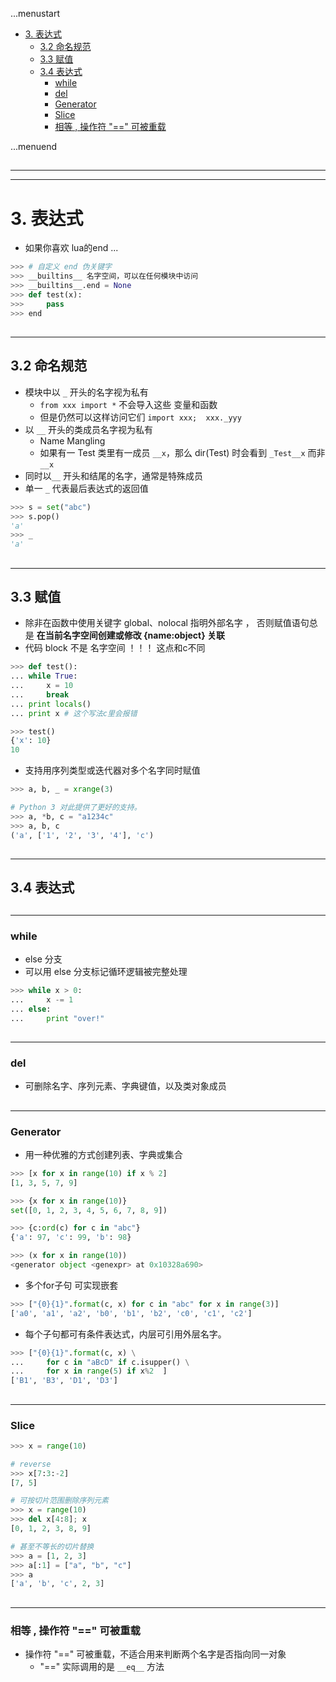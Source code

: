 ...menustart

 - [3. 表达式](#680c8f0fc92b0567222e133e40862ee0)
     - [3.2 命名规范](#10bc14b9093cc6c13287e1716eae2314)
     - [3.3 赋值](#ee3f6f66dd85c01d0cc7a47853768819)
     - [3.4 表达式](#012bcc3676254ba476bef97e1d28c099)
         - [while](#901889f4f34f8ca18ac2f53d1fed346e)
         - [del](#d2bcc286168bf8e040885c5cb7b6df13)
         - [Generator](#92a8f0b9d28a89b480bd1d29f46f0484)
         - [Slice](#d140d37ad98c12ccd8e1c432f548bcdb)
         - [相等 , 操作符 "==" 可被重载](#1596d63c8ed6ef83ea2fee5f847baca9)

...menuend


<h2 id="680c8f0fc92b0567222e133e40862ee0"></h2>

-----
-----

# 3. 表达式

 - 如果你喜欢 lua的end ...

```python
>>> # 自定义 end 伪关键字
>>> __builtins__ 名字空间，可以在任何模块中访问
>>> __builtins__.end = None
>>> def test(x):
>>>     pass
>>> end
```

<h2 id="10bc14b9093cc6c13287e1716eae2314"></h2>

-----

## 3.2 命名规范

 - 模块中以 `_` 开头的名字视为私有
    - `from xxx import *` 不会导入这些 变量和函数
    - 但是仍然可以这样访问它们  `import xxx;  xxx._yyy`
 - 以 `__` 开头的类成员名字视为私有
    - Name Mangling
    - 如果有一 Test 类里有一成员 `__x`，那么 dir(Test) 时会看到 `_Test__x` 而非 `__x`
 - 同时以`__` 开头和结尾的名字，通常是特殊成员
 - 单一 `_` 代表最后表达式的返回值

```python
>>> s = set("abc")
>>> s.pop()
'a'
>>> _
'a'
```

<h2 id="ee3f6f66dd85c01d0cc7a47853768819"></h2>

-----

## 3.3 赋值

 - 除非在函数中使用关键字 global、nolocal 指明外部名字 ， 否则赋值语句总是 **在当前名字空间创建或修改 {name:object} 关联**
 - 代码 block 不是 名字空间 ！！！ 这点和c不同

```python
>>> def test():
... while True:
...     x = 10
...     break
... print locals()
... print x # 这个写法c里会报错 

>>> test()
{'x': 10}
10
```

 - 支持用序列类型或迭代器对多个名字同时赋值

```python
>>> a, b, _ = xrange(3)

# Python 3 对此提供了更好的支持。
>>> a, *b, c = "a1234c"
>>> a, b, c
('a', ['1', '2', '3', '4'], 'c')
```

<h2 id="012bcc3676254ba476bef97e1d28c099"></h2>

-----

## 3.4 表达式

<h2 id="901889f4f34f8ca18ac2f53d1fed346e"></h2>

-----

### while

 - else 分支
 - 可以用 else 分支标记循环逻辑被完整处理

```python
>>> while x > 0:
...     x -= 1
... else:
...     print "over!"

```

<h2 id="d2bcc286168bf8e040885c5cb7b6df13"></h2>

-----

### del

 - 可删除名字、序列元素、字典键值，以及类对象成员

<h2 id="92a8f0b9d28a89b480bd1d29f46f0484"></h2>

-----

### Generator

 - 用一种优雅的方式创建列表、字典或集合

```python
>>> [x for x in range(10) if x % 2]
[1, 3, 5, 7, 9]

>>> {x for x in range(10)}
set([0, 1, 2, 3, 4, 5, 6, 7, 8, 9])

>>> {c:ord(c) for c in "abc"}
{'a': 97, 'c': 99, 'b': 98}

>>> (x for x in range(10))
<generator object <genexpr> at 0x10328a690>
```

 -  多个for子句 可实现嵌套

```python
>>> ["{0}{1}".format(c, x) for c in "abc" for x in range(3)]
['a0', 'a1', 'a2', 'b0', 'b1', 'b2', 'c0', 'c1', 'c2']
```

 - 每个子句都可有条件表达式，内层可引用外层名字。

```python
>>> ["{0}{1}".format(c, x) \
...     for c in "aBcD" if c.isupper() \
...     for x in range(5) if x%2  ]    
['B1', 'B3', 'D1', 'D3']
```

<h2 id="d140d37ad98c12ccd8e1c432f548bcdb"></h2>

-----

### Slice

```python
>>> x = range(10) 

# reverse
>>> x[7:3:-2]
[7, 5]

# 可按切片范围删除序列元素
>>> x = range(10)
>>> del x[4:8]; x
[0, 1, 2, 3, 8, 9]

# 甚至不等长的切片替换
>>> a = [1, 2, 3]
>>> a[:1] = ["a", "b", "c"]
>>> a
['a', 'b', 'c', 2, 3]
```

<h2 id="1596d63c8ed6ef83ea2fee5f847baca9"></h2>

-----

### 相等 , 操作符 "==" 可被重载

 - 操作符 "==" 可被重载，不适合用来判断两个名字是否指向同一对象
    - "==" 实际调用的是 `__eq__` 方法





